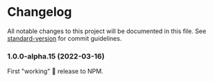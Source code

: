 # Changelog

All notable changes to this project will be documented in this file. See [standard-version](https://github.com/conventional-changelog/standard-version) for commit guidelines.


### 1.0.0-alpha.15 (2022-03-16)

First "working" 🤞️ release to NPM.
